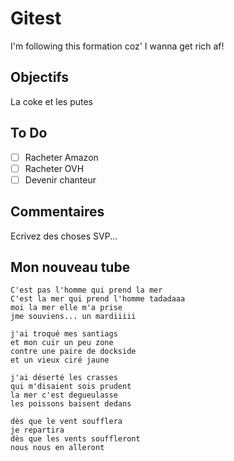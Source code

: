 # Gitest

I'm following this formation coz' I wanna get rich af!

## Objectifs
 
La coke et les putes

## To Do

- [ ] Racheter Amazon
- [ ] Racheter OVH
- [ ] Devenir chanteur

## Commentaires

Ecrivez des choses SVP...

## Mon nouveau tube
```
C'est pas l'homme qui prend la mer
C'est la mer qui prend l'homme tadadaaa
moi la mer elle m'a prise
jme souviens... un mardiiiii

j'ai troqué mes santiags     
et mon cuir un peu zone
contre une paire de dockside
et un vieux ciré jaune

j'ai déserté les crasses
qui m'disaient sois prudent
la mer c'est degueulasse
les poissons baisent dedans

dès que le vent soufflera 
je repartira
dès que les vents souffleront
nous nous en alleront
``` 
